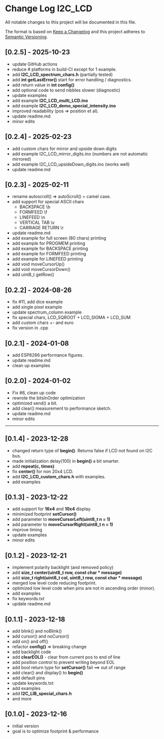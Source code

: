 # Change Log I2C_LCD

All notable changes to this project will be documented in this file.

The format is based on [Keep a Changelog](http://keepachangelog.com/)
and this project adheres to [Semantic Versioning](http://semver.org/).


## [0.2.5] - 2025-10-23
- update GitHub actions
- reduce # platforms in build-CI except for 1 example.
- add **I2C_LCD_spectrum_chars.h** (partially tested)
- add **int getLastError()** start for error handling / diagnostics.
- add return value in **int config()**
- add optional code to send nibbles slower (diagnostic)
- update examples
- add example **I2C_LCD_multi_LCD.ino**
- add example **I2C_LCD_demo_special_intensity.ino**
- improved readability (pos => position et al).
- update readme.md
- minor edits

## [0.2.4] - 2025-02-23
- add custom chars for mirror and upside down digits
- add example I2C_LCD_mirror_digits.ino      (numbers are not automatic mirrored)
- add example I2C_LCD_upsideDown_digits.ino  (works well)
- update readme.md

## [0.2.3] - 2025-02-11
- rename autoscroll() => autoScroll() = camel case.
- add support for special ASCII chars
  - BACKSPACE \b
  - FORMFEED \f
  - LINEFEED \n
  - VERTICAL TAB \v
  - CARRIAGE RETURN \r
- update readme.md
- add example for full screen (80 chars) printing
- add example for PROGMEM printing
- add example for BACKSPACE printing
- add example for FORMFEED printing
- add example for LINEFEED printing
- add void moveCursorUp()
- add void moveCursorDown()
- add uint8_t getRow()

## [0.2.2] - 2024-08-26
- fix #11, add dice example
- add single pixel example
- update spectrum_column example
- fix special chars, LCD_SQROOT + LCD_SIGMA + LCD_SUM
- add custom chars +- and euro
- fix version in .cpp

## [0.2.1] - 2024-01-08
- add ESP8266 performance figures.
- update readme.md
- clean up examples

## [0.2.0] - 2024-01-02
- Fix #6, clean up code
- rewrote the bitsInOrder optimization
- optimized send() a bit.
- add clear() measurement to performance sketch.
- update readme.md
- minor edits

----

## [0.1.4] - 2023-12-28
- changed return type of **begin()**. Returns false if LCD not found on I2C bus.
- made initialization delay(100) in **begin()** a bit smarter.
- add **repeat(c, times)**
- fix **center()** for non 20x4 LCD.
- add **I2C_LCD_custom_chars.h** with examples.
- add examples

## [0.1.3] - 2023-12-22
- add support for **16x4** and **10x4** display.
- minimized footprint **setCursor()**
- add parameter to **moveCursorLeft(uint8_t n = 1)**
- add parameter to **moveCursorRight(uint8_t n = 1)**
- improve timing
- update examples
- minor edits

## [0.1.2] - 2023-12-21
- implement polarity backlight (and removed policy)
- add **size_t center(uint8_t row, const char \* message)**
- add **size_t right(uint8_t col, uint8_t row, const char \* message)**
- merged low level code reducing footprint.
- optimized low level code when pins are not in ascending order (minor).
- add examples
- fix keywords.txt
- update readme.md

## [0.1.1] - 2023-12-18
- add blink() and noBlink()
- add cursor() and noCursor()
- add on() and off()
- refactor **config()** => breaking change
- add backlight code
- add **clearEOL()** - clear from current pos to end of line
- add position control to prevent writing beyond EOL
- add bool return type for **setCursor()** fail ==> out of range
- add clear() and display() to **begin()**
- add default pins
- update keywords.txt
- add examples
- add **I2C_LIB_special_chars.h**
- and more

## [0.1.0] - 2023-12-16
- initial version
- goal is to optimize footprint & performance


